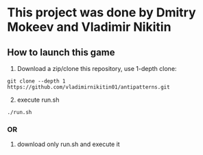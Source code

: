 # This project was done by Dmitry Mokeev and Vladimir Nikitin

## How to launch this game

1) Download a zip/clone this repository, use 1-depth clone:
```
git clone --depth 1 https://github.com/vladimirnikitin01/antipatterns.git
```
2) execute run.sh
```
./run.sh
```

### OR

1) download only run.sh and execute it

